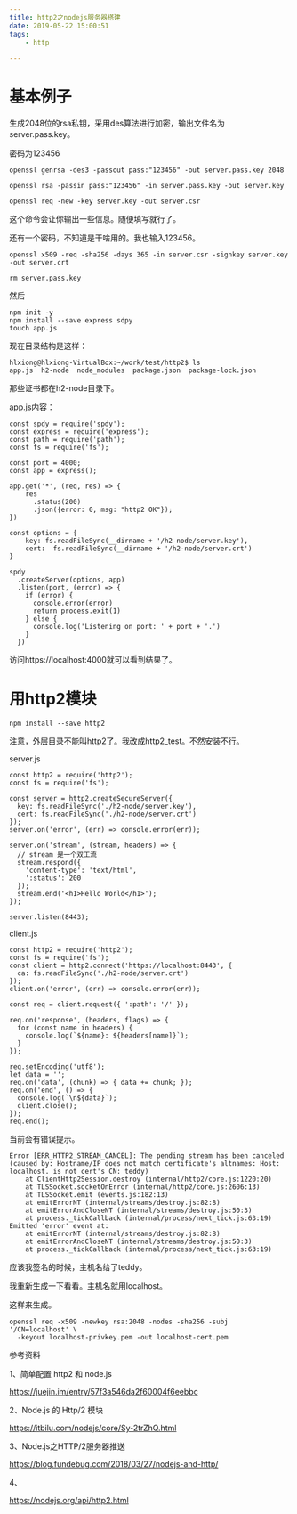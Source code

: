 ```yaml
---
title: http2之nodejs服务器搭建
date: 2019-05-22 15:00:51
tags:
	- http

---
```




# 基本例子

生成2048位的rsa私钥，采用des算法进行加密，输出文件名为server.pass.key。

密码为123456

```
openssl genrsa -des3 -passout pass:"123456" -out server.pass.key 2048
```

```
openssl rsa -passin pass:"123456" -in server.pass.key -out server.key
```

```
openssl req -new -key server.key -out server.csr
```

这个命令会让你输出一些信息。随便填写就行了。

还有一个密码，不知道是干啥用的。我也输入123456。

```
openssl x509 -req -sha256 -days 365 -in server.csr -signkey server.key -out server.crt
```

```
rm server.pass.key
```

然后

```
npm init -y
npm install --save express sdpy
touch app.js
```

现在目录结构是这样：

```
hlxiong@hlxiong-VirtualBox:~/work/test/http2$ ls
app.js  h2-node  node_modules  package.json  package-lock.json
```

那些证书都在h2-node目录下。

app.js内容：

```
const spdy = require('spdy');
const express = require('express');
const path = require('path');
const fs = require('fs');

const port = 4000;
const app = express();

app.get('*', (req, res) => {
    res
      .status(200)
      .json({error: 0, msg: "http2 OK"});
})

const options = {
    key: fs.readFileSync(__dirname + '/h2-node/server.key'),
    cert:  fs.readFileSync(__dirname + '/h2-node/server.crt')
}

spdy
  .createServer(options, app)
  .listen(port, (error) => {
    if (error) {
      console.error(error)
      return process.exit(1)
    } else {
      console.log('Listening on port: ' + port + '.')
    }
  })
```

访问https://localhost:4000就可以看到结果了。



# 用http2模块

```
npm install --save http2
```

注意，外层目录不能叫http2了。我改成http2_test。不然安装不行。

server.js

```
const http2 = require('http2');
const fs = require('fs');

const server = http2.createSecureServer({
  key: fs.readFileSync('./h2-node/server.key'),
  cert: fs.readFileSync('./h2-node/server.crt')
});
server.on('error', (err) => console.error(err));

server.on('stream', (stream, headers) => {
  // stream 是一个双工流
  stream.respond({
    'content-type': 'text/html',
    ':status': 200
  });
  stream.end('<h1>Hello World</h1>');
});

server.listen(8443);
```

client.js

```
const http2 = require('http2');
const fs = require('fs');
const client = http2.connect('https://localhost:8443', {
  ca: fs.readFileSync('./h2-node/server.crt')
});
client.on('error', (err) => console.error(err));

const req = client.request({ ':path': '/' });

req.on('response', (headers, flags) => {
  for (const name in headers) {
    console.log(`${name}: ${headers[name]}`);
  }
});

req.setEncoding('utf8');
let data = '';
req.on('data', (chunk) => { data += chunk; });
req.on('end', () => {
  console.log(`\n${data}`);
  client.close();
});
req.end();
```

当前会有错误提示。

```
Error [ERR_HTTP2_STREAM_CANCEL]: The pending stream has been canceled (caused by: Hostname/IP does not match certificate's altnames: Host: localhost. is not cert's CN: teddy)
    at ClientHttp2Session.destroy (internal/http2/core.js:1220:20)
    at TLSSocket.socketOnError (internal/http2/core.js:2606:13)
    at TLSSocket.emit (events.js:182:13)
    at emitErrorNT (internal/streams/destroy.js:82:8)
    at emitErrorAndCloseNT (internal/streams/destroy.js:50:3)
    at process._tickCallback (internal/process/next_tick.js:63:19)
Emitted 'error' event at:
    at emitErrorNT (internal/streams/destroy.js:82:8)
    at emitErrorAndCloseNT (internal/streams/destroy.js:50:3)
    at process._tickCallback (internal/process/next_tick.js:63:19)
```

应该我签名的时候，主机名给了teddy。

我重新生成一下看看。主机名就用localhost。

这样来生成。

```
openssl req -x509 -newkey rsa:2048 -nodes -sha256 -subj '/CN=localhost' \
  -keyout localhost-privkey.pem -out localhost-cert.pem
```





参考资料

1、简单配置 http2 和 node.js

https://juejin.im/entry/57f3a546da2f60004f6eebbc

2、Node.js 的 Http/2 模块

https://itbilu.com/nodejs/core/Sy-2trZhQ.html

3、Node.js之HTTP/2服务器推送

https://blog.fundebug.com/2018/03/27/nodejs-and-http/

4、

https://nodejs.org/api/http2.html